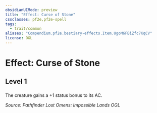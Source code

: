 ```yaml
---
obsidianUIMode: preview
title: "Effect: Curse of Stone"
cssclasses: pf2e,pf2e-spell
tags:
  - trait/common
aliases: "Compendium.pf2e.bestiary-effects.Item.UgoM6FBiZfc7KqCV"
license: OGL
---
```

# Effect: Curse of Stone
## Level 1
### 






The creature gains a +1 status bonus to its AC.

*Source: Pathfinder Lost Omens: Impossible Lands*
*OGL*